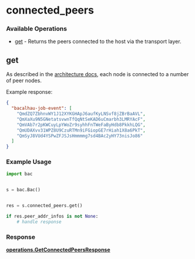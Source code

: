 # connected_peers

### Available Operations

* [get](#get) - Returns the peers connected to the host via the transport layer.

## get

As described in the [architecture docs](https://docs.bacalhau.org/about-bacalhau/architecture), each node is connected to a number of peer nodes.

Example response:
```json
{
  "bacalhau-job-event": [
    "QmdZQ7ZbhnvWY1J12XYKGHApJ6aufKyLNSvf8jZBrBaAVL",
    "QmXaXu9N5GNetatsvwnTfQqNtSeKAD6uCmarbh3LMRYAcF",
    "QmVAb7r2pKWCuyLpYWoZr9syhhFnTWeFaByHdb8PkkhLQG",
    "QmUDAXvv31WPZ8U9CzuRTMn9iFGiopGE7rHiah1X8a6PkT",
    "QmSyJ8VUd4YSPwZFJSJsHmmmmg7sd4BAc2yHY73nisJo86"
  ]
}
```

### Example Usage

```python
import bac


s = bac.Bac()


res = s.connected_peers.get()

if res.peer_addr_infos is not None:
    # handle response
```


### Response

**[operations.GetConnectedPeersResponse](../../models/operations/getconnectedpeersresponse.md)**

